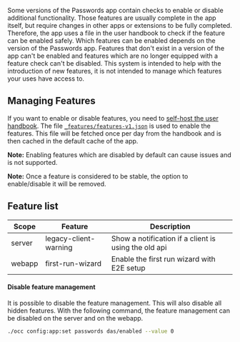 Some versions of the Passwords app contain checks to enable or disable additional functionality.
Those features are usually complete in the app itself, but require changes in other apps or extensions to be fully completed.
Therefore, the app uses a file in the user handbook to check if the feature can be enabled safely.
Which features can be enabled depends on the version of the Passwords app.
Features that don't exist in a version of the app can't be enabled and features which are no longer equipped with a feature check can't be disabled.
This system is intended to help with the introduction of new features, it is not intended to manage which features your uses have access to.

## Managing Features
If you want to enable or disable features, you need to [self-host the user handbook](./Self-Hosting).
The file [`_features/features-v1.json`](../../Users/_features/features-v1.json) is used to enable the features.
This file will be fetched once per day from the handbook and is then cached in the default cache of the app.

**Note:** Enabling features which are disabled by default can cause issues and is not supported.

**Note:** Once a feature is considered to be stable, the option to enable/disable it will be removed.

## Feature list
| Scope | Feature | Description |
| --- | --- | --- |
| server | legacy-client-warning | Show a notification if a client is using the old api |
| webapp | first-run-wizard | Enable the first run wizard with E2E setup |

#### Disable feature management
It is possible to disable the feature management.
This will also disable all hidden features.
With the following command, the feature management can be disabled on the server and on the webapp.
```bash
./occ config:app:set passwords das/enabled --value 0
```